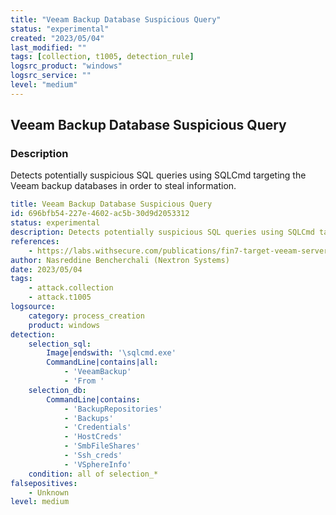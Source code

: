 ```yaml
---
title: "Veeam Backup Database Suspicious Query"
status: "experimental"
created: "2023/05/04"
last_modified: ""
tags: [collection, t1005, detection_rule]
logsrc_product: "windows"
logsrc_service: ""
level: "medium"
---
```


## Veeam Backup Database Suspicious Query

### Description

Detects potentially suspicious SQL queries using SQLCmd targeting the Veeam backup databases in order to steal information.

```yml
title: Veeam Backup Database Suspicious Query
id: 696bfb54-227e-4602-ac5b-30d9d2053312
status: experimental
description: Detects potentially suspicious SQL queries using SQLCmd targeting the Veeam backup databases in order to steal information.
references:
    - https://labs.withsecure.com/publications/fin7-target-veeam-servers
author: Nasreddine Bencherchali (Nextron Systems)
date: 2023/05/04
tags:
    - attack.collection
    - attack.t1005
logsource:
    category: process_creation
    product: windows
detection:
    selection_sql:
        Image|endswith: '\sqlcmd.exe'
        CommandLine|contains|all:
            - 'VeeamBackup'
            - 'From '
    selection_db:
        CommandLine|contains:
            - 'BackupRepositories'
            - 'Backups'
            - 'Credentials'
            - 'HostCreds'
            - 'SmbFileShares'
            - 'Ssh_creds'
            - 'VSphereInfo'
    condition: all of selection_*
falsepositives:
    - Unknown
level: medium

```
